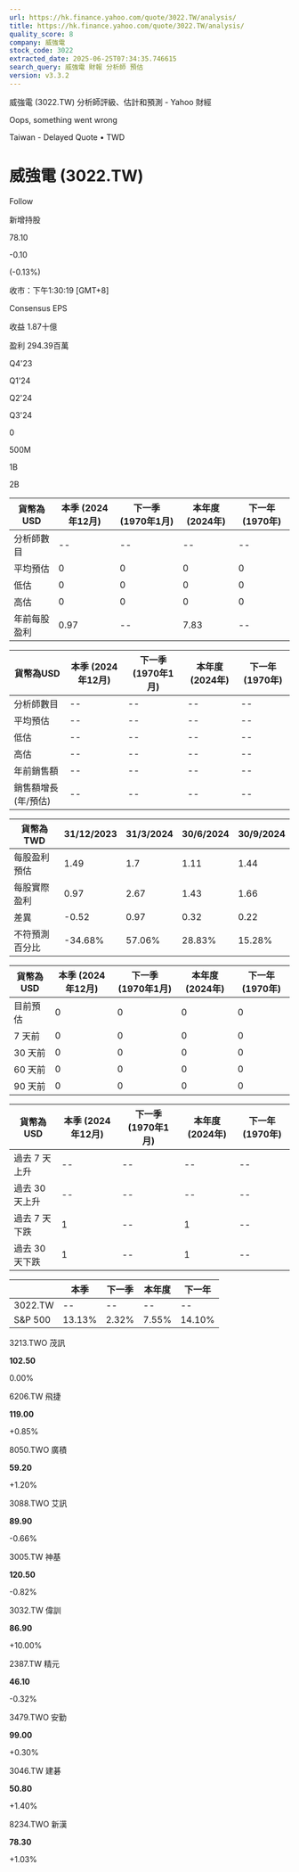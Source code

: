 ```yaml
---
url: https://hk.finance.yahoo.com/quote/3022.TW/analysis/
title: https://hk.finance.yahoo.com/quote/3022.TW/analysis/
quality_score: 8
company: 威強電
stock_code: 3022
extracted_date: 2025-06-25T07:34:35.746615
search_query: 威強電 財報 分析師 預估
version: v3.3.2
---
```


威強電 (3022.TW) 分析師評級、估計和預測 - Yahoo 財經


Oops, something went wrong

 

Taiwan - Delayed Quote • TWD 

# 威強電 (3022.TW)

Follow

 

新增持股

78.10

-0.10

(-0.13%)

收市：下午1:30:19 [GMT+8]

Consensus EPS

收益 1.87十億

盈利 294.39百萬

Q4'23

Q1'24

Q2'24

Q3'24

0

500M

1B

2B

| 貨幣為USD | 本季 (2024年12月) | 下一季 (1970年1月) | 本年度 (2024年) | 下一年 (1970年) |
| --- | --- | --- | --- | --- |
| 分析師數目 | -- | -- | -- | -- |
| 平均預估 | 0 | 0 | 0 | 0 |
| 低估 | 0 | 0 | 0 | 0 |
| 高估 | 0 | 0 | 0 | 0 |
| 年前每股盈利 | 0.97 | -- | 7.83 | -- |

| 貨幣為USD | 本季 (2024年12月) | 下一季 (1970年1月) | 本年度 (2024年) | 下一年 (1970年) |
| --- | --- | --- | --- | --- |
| 分析師數目 | -- | -- | -- | -- |
| 平均預估 | -- | -- | -- | -- |
| 低估 | -- | -- | -- | -- |
| 高估 | -- | -- | -- | -- |
| 年前銷售額 | -- | -- | -- | -- |
| 銷售額增長 (年/預估) | -- | -- | -- | -- |

| 貨幣為TWD | 31/12/2023 | 31/3/2024 | 30/6/2024 | 30/9/2024 |
| --- | --- | --- | --- | --- |
| 每股盈利預估 | 1.49 | 1.7 | 1.11 | 1.44 |
| 每股實際盈利 | 0.97 | 2.67 | 1.43 | 1.66 |
| 差異 | -0.52 | 0.97 | 0.32 | 0.22 |
| 不符預測百分比 | -34.68% | 57.06% | 28.83% | 15.28% |

| 貨幣為USD | 本季 (2024年12月) | 下一季 (1970年1月) | 本年度 (2024年) | 下一年 (1970年) |
| --- | --- | --- | --- | --- |
| 目前預估 | 0 | 0 | 0 | 0 |
| 7 天前 | 0 | 0 | 0 | 0 |
| 30 天前 | 0 | 0 | 0 | 0 |
| 60 天前 | 0 | 0 | 0 | 0 |
| 90 天前 | 0 | 0 | 0 | 0 |

| 貨幣為USD | 本季 (2024年12月) | 下一季 (1970年1月) | 本年度 (2024年) | 下一年 (1970年) |
| --- | --- | --- | --- | --- |
| 過去 7 天上升 | -- | -- | -- | -- |
| 過去 30 天上升 | -- | -- | -- | -- |
| 過去 7 天下跌 | 1 | -- | 1 | -- |
| 過去 30 天下跌 | 1 | -- | 1 | -- |

|  | 本季 | 下一季 | 本年度 | 下一年 |
| --- | --- | --- | --- | --- |
| 3022.TW | -- | -- | -- | -- |
| S&P 500 | 13.13% | 2.32% | 7.55% | 14.10% |

3213.TWO  茂訊

**102.50**

0.00%

6206.TW  飛捷

**119.00**

+0.85%

8050.TWO  廣積

**59.20**

+1.20%

3088.TWO  艾訊

**89.90**

-0.66%

3005.TW  神基

**120.50**

-0.82%

3032.TW  偉訓

**86.90**

+10.00%

2387.TW  精元

**46.10**

-0.32%

3479.TWO  安勤

**99.00**

+0.30%

3046.TW  建碁

**50.80**

+1.40%

8234.TWO  新漢

**78.30**

+1.03%